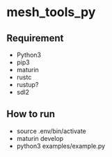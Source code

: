 # mesh_tools_py

## Requirement
 + Python3
 + pip3
 + maturin
 + rustc
 + rustup?
 + sdl2

## How to run
 + source .env/bin/activate
 + maturin develop
 + python3 examples/example.py
